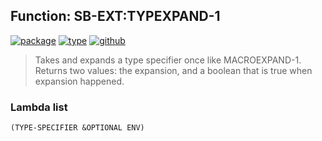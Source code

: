 ## Function: SB-EXT:TYPEXPAND-1
[![package](https://img.shields.io/badge/Package-SB--EXT-5f9ea0.svg?style=social&colorA=999999)](../) [![type](https://img.shields.io/badge/Type-Function-5f9ea0.svg?style=social&colorA=999999)](../#function) [![github](https://img.shields.io/badge/GitHub-View_the_source-5f9ea0.svg?style=social&colorA=999999&logo=github)](https://github.com/sbcl/sbcl/blob/master/src/code/early-type.lisp/) 

> Takes and expands a type specifier once like MACROEXPAND-1.
> Returns two values: the expansion, and a boolean that is true when
> expansion happened.

### Lambda list
```
(TYPE-SPECIFIER &OPTIONAL ENV)
```
